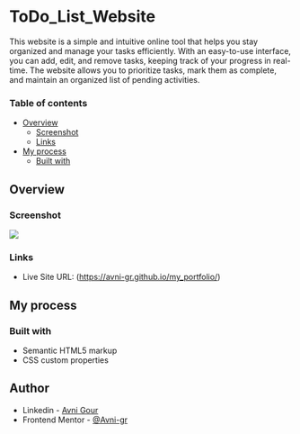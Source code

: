 # ToDo_List_Website
This website is a simple and intuitive online tool that helps you stay organized and manage your tasks efficiently. With an easy-to-use interface, you can add, edit, and remove tasks, keeping track of your progress in real-time. The website allows you to prioritize tasks, mark them as complete, and maintain an organized list of pending activities. 

### Table of contents

- [Overview](#overview)
  - [Screenshot](#screenshot)
  - [Links](#links)
- [My process](#my-process)
  - [Built with](#built-with)

## Overview

### Screenshot

![]([https://github.com/Avni-gr/my_portfolio/blob/main/Screenshot%20(8).png?raw=true](https://github.com/Avni-gr/ToDo_List_Website/blob/main/Screenshot%20(34).png?raw=true))

### Links

- Live Site URL: (https://avni-gr.github.io/my_portfolio/)

## My process

### Built with

- Semantic HTML5 markup
- CSS custom properties

## Author

- Linkedin - [Avni Gour](https://www.linkedin.com/in/avni-gour-aa2375201/)
- Frontend Mentor - [@Avni-gr](https://www.frontendmentor.io/profile/Avni-gr)





